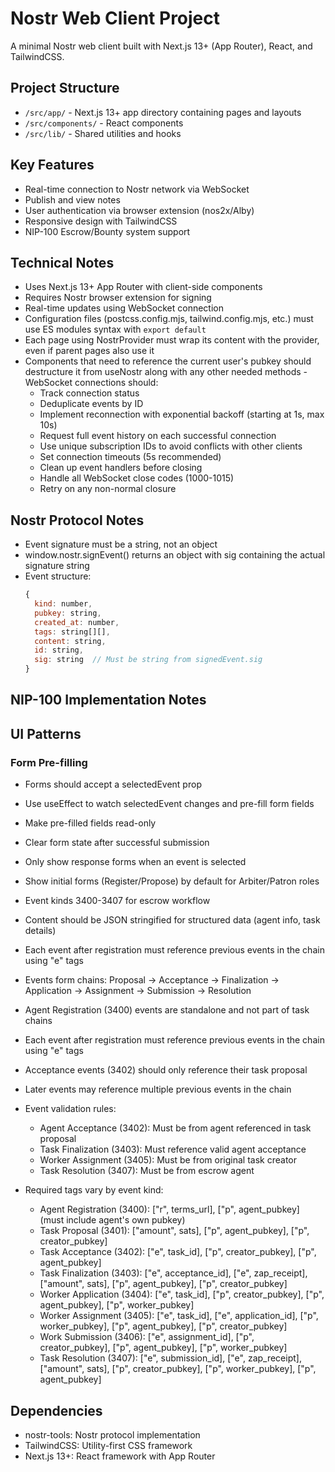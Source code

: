 # Nostr Web Client Project

A minimal Nostr web client built with Next.js 13+ (App Router), React, and TailwindCSS.

## Project Structure

- `/src/app/` - Next.js 13+ app directory containing pages and layouts
- `/src/components/` - React components
- `/src/lib/` - Shared utilities and hooks

## Key Features

- Real-time connection to Nostr network via WebSocket
- Publish and view notes
- User authentication via browser extension (nos2x/Alby)
- Responsive design with TailwindCSS
- NIP-100 Escrow/Bounty system support

## Technical Notes

- Uses Next.js 13+ App Router with client-side components
- Requires Nostr browser extension for signing
- Real-time updates using WebSocket connection
- Configuration files (postcss.config.mjs, tailwind.config.mjs, etc.) must use ES modules syntax with `export default`
- Each page using NostrProvider must wrap its content with the provider, even if parent pages also use it
- Components that need to reference the current user's pubkey should destructure it from useNostr along with any other needed methods  - WebSocket connections should:
    - Track connection status
    - Deduplicate events by ID
    - Implement reconnection with exponential backoff (starting at 1s, max 10s)
    - Request full event history on each successful connection
    - Use unique subscription IDs to avoid conflicts with other clients
    - Set connection timeouts (5s recommended)
    - Clean up event handlers before closing
    - Handle all WebSocket close codes (1000-1015)
    - Retry on any non-normal closure

## Nostr Protocol Notes

- Event signature must be a string, not an object
- window.nostr.signEvent() returns an object with sig containing the actual signature string
- Event structure:
  ```js
  {
    kind: number,
    pubkey: string,
    created_at: number,
    tags: string[][],
    content: string,
    id: string,
    sig: string  // Must be string from signedEvent.sig
  }
  ```

## NIP-100 Implementation Notes

## UI Patterns

### Form Pre-filling
- Forms should accept a selectedEvent prop
- Use useEffect to watch selectedEvent changes and pre-fill form fields
- Make pre-filled fields read-only
- Clear form state after successful submission
- Only show response forms when an event is selected
- Show initial forms (Register/Propose) by default for Arbiter/Patron roles


- Event kinds 3400-3407 for escrow workflow
- Content should be JSON stringified for structured data (agent info, task details)
- Each event after registration must reference previous events in the chain using "e" tags
- Events form chains: Proposal -> Acceptance -> Finalization -> Application -> Assignment -> Submission -> Resolution
- Agent Registration (3400) events are standalone and not part of task chains
- Each event after registration must reference previous events in the chain using "e" tags
- Acceptance events (3402) should only reference their task proposal
- Later events may reference multiple previous events in the chain
- Event validation rules:
  - Agent Acceptance (3402): Must be from agent referenced in task proposal
  - Task Finalization (3403): Must reference valid agent acceptance
  - Worker Assignment (3405): Must be from original task creator
  - Task Resolution (3407): Must be from escrow agent
- Required tags vary by event kind:
  - Agent Registration (3400): ["r", terms_url], ["p", agent_pubkey] (must include agent's own pubkey)
  - Task Proposal (3401): ["amount", sats], ["p", agent_pubkey], ["p", creator_pubkey]
  - Task Acceptance (3402): ["e", task_id], ["p", creator_pubkey], ["p", agent_pubkey]
  - Task Finalization (3403): ["e", acceptance_id], ["e", zap_receipt], ["amount", sats], ["p", agent_pubkey], ["p", creator_pubkey]
  - Worker Application (3404): ["e", task_id], ["p", creator_pubkey], ["p", agent_pubkey], ["p", worker_pubkey]
  - Worker Assignment (3405): ["e", task_id], ["e", application_id], ["p", worker_pubkey], ["p", agent_pubkey], ["p", creator_pubkey]
  - Work Submission (3406): ["e", assignment_id], ["p", creator_pubkey], ["p", agent_pubkey], ["p", worker_pubkey]
  - Task Resolution (3407): ["e", submission_id], ["e", zap_receipt], ["amount", sats], ["p", creator_pubkey], ["p", worker_pubkey], ["p", agent_pubkey]

## Dependencies

- nostr-tools: Nostr protocol implementation
- TailwindCSS: Utility-first CSS framework
- Next.js 13+: React framework with App Router
